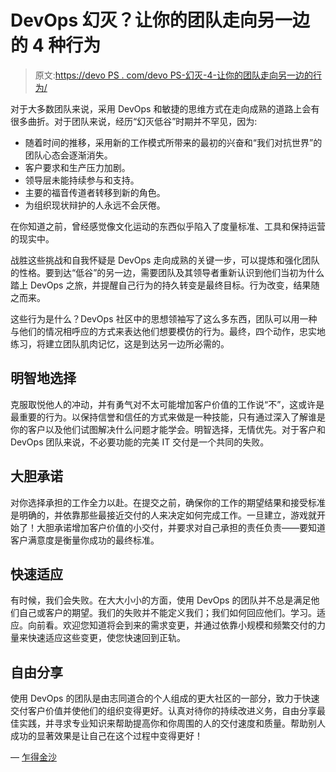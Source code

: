 # DevOps 幻灭？让你的团队走向另一边的 4 种行为

> 原文:[https://devo PS . com/devo PS-幻灭-4-让你的团队走向另一边的行为/](https://devops.com/devops-disillusionment-4-behaviors-to-get-your-team-to-the-other-side/)

对于大多数团队来说，采用 DevOps 和敏捷的思维方式在走向成熟的道路上会有很多曲折。对于团队来说，经历“幻灭低谷”时期并不罕见，因为:

*   随着时间的推移，采用新的工作模式所带来的最初的兴奋和“我们对抗世界”的团队心态会逐渐消失。
*   客户要求和生产压力加剧。
*   领导层未能持续参与和支持。
*   主要的福音传道者转移到新的角色。
*   为组织现状辩护的人永远不会厌倦。

在你知道之前，曾经感觉像文化运动的东西似乎陷入了度量标准、工具和保持运营的现实中。

战胜这些挑战和自我怀疑是 DevOps 走向成熟的关键一步，可以提炼和强化团队的性格。要到达“低谷”的另一边，需要团队及其领导者重新认识到他们当初为什么踏上 DevOps 之旅，并提醒自己行为的持久转变是最终目标。行为改变，结果随之而来。

这些行为是什么？DevOps 社区中的思想领袖写了这么多东西，团队可以用一种与他们的情况相呼应的方式来表达他们想要模仿的行为。最终，四个动作，忠实地练习，将建立团队肌肉记忆，这是到达另一边所必需的。

## **明智地选择**

克服取悦他人的冲动，并有勇气对不太可能增加客户价值的工作说“不”，这或许是最重要的行为。以保持信誉和信任的方式来做是一种技能，只有通过深入了解谁是你的客户以及他们试图解决什么问题才能学会。明智选择，无情优先。对于客户和 DevOps 团队来说，不必要功能的完美 IT 交付是一个共同的失败。

## **大胆承诺**

对你选择承担的工作全力以赴。在提交之前，确保你的工作的期望结果和接受标准是明确的，并依靠那些最接近交付的人来决定如何完成工作。一旦建立，游戏就开始了！大胆承诺增加客户价值的小交付，并要求对自己承担的责任负责——要知道客户满意度是衡量你成功的最终标准。

## **快速适应**

有时候，我们会失败。在大大小小的方面，使用 DevOps 的团队并不总是满足他们自己或客户的期望。我们的失败并不能定义我们；我们如何回应他们。学习。适应。向前看。欢迎您知道将会到来的需求变更，并通过依靠小规模和频繁交付的力量来快速适应这些变更，使您快速回到正轨。

## **自由分享**

使用 DevOps 的团队是由志同道合的个人组成的更大社区的一部分，致力于快速交付客户价值并使他们的组织变得更好。认真对待你的持续改进义务，自由分享最佳实践，并寻求专业知识来帮助提高你和你周围的人的交付速度和质量。帮助别人成功的显著效果是让自己在这个过程中变得更好！

— [乍得金沙](https://devops.com/author/chad-sands/)